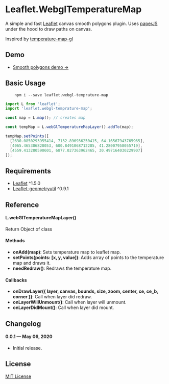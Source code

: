 # Leaflet.WebglTemperatureMap

A simple and fast [Leaflet](http://leafletjs.com) canvas smooth polygons plugin.
Uses [paperJS](http://paperjs.org/) under the hood to draw paths on canvas.

Inspired by [temperature-map-gl](https://github.com/ham-systems/temperature-map-gl)

## Demo

- [Smooth polygons demo &rarr;](https://sanchezweezer.github.io/Leaflet.webGlTemperatureMap/)

## Basic Usage

```shell script
    npm i --save leaflet.webgl-temprature-map
```

```js
import L from 'leaflet';
import 'leaflet.webgl-temprature-map';

const map = L.map(); // creates map

const tempMap = L.webGlTemperatureMapLayer().addTo(map);

tempMap.setPoints([
  [2630.0850293955414, 7132.896936250415, 64.16567943765965],
  [4065.465306828053, 600.8491068712285, 41.28007958055719],
  [4559.413280590601, 6877.027363962465, 30.497164030229907]
]);
```

## Requirements

- [Leaflet](https://leafletjs.com/) ^1.5.0
- [Leaflet-geometryutil](http://makinacorpus.github.io/Leaflet.GeometryUtil/) ^0.9.1

## Reference

#### L.webGlTemperatureMapLayer()

Return Object of class

#### Methods

- **onAdd(map)**: Sets temperature map to leaflet map.
- **setPoints(points: [x, y, value])**: Adds array of points to the temperature map and draws it.
- **needRedraw()**: Redraws the temperature map.

#### Callbacks

- **onDrawLayer({
  layer,
  canvas,
  bounds,
  size,
  zoom,
  center,
  ce,
  ce_b,
  corner
  })**: Call when layer did redraw.
- **onLayerWillUnmount()**: Call when layer will unmount.
- **onLayerDidMount()**: Call when layer did mount.

## Changelog

#### 0.0.1 &mdash; May 06, 2020

- Initial release.

## License

[MIT License](https://github.com/sanchezweezer/Leaflet.webGlTemperatureMap/blob/master/LICENSE)
